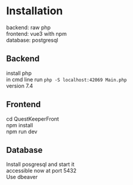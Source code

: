 # Installation

backend: raw php  
frontend: vue3 with npm  
database: postgresql  

## Backend

install php  
in cmd line run `php -S localhost:42069 Main.php`  
version 7.4 

## Frontend

cd QuestKeeperFront  
npm install  
npm run dev


## Database

Install posgresql and start it  
accessible now at port 5432  
Use dbeaver  
